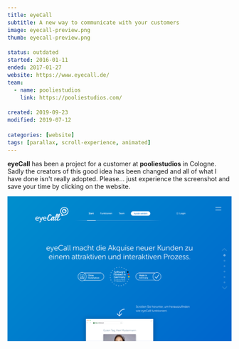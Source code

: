 ```yaml
---
title: eyeCall
subtitle: A new way to communicate with your customers
image: eyecall-preview.png
thumb: eyecall-preview.png

status: outdated
started: 2016-01-11
ended: 2017-01-27
website: https://www.eyecall.de/
team:
  - name: pooliestudios
    link: https://pooliestudios.com/

created: 2019-09-23
modified: 2019-07-12

categories: [website]
tags: [parallax, scroll-experience, animated]
---
```


**eyeCall** has been a project for a customer at **pooliestudios** in Cologne. Sadly the
creators of this good idea has been changed and all of what I have done isn't really
adopted. Please… just experience the screenshot and save your time by clicking on the
website.

![You see here, the magic of scrollitelling (telling a story while scrolling)](eyecall-preview.png)
